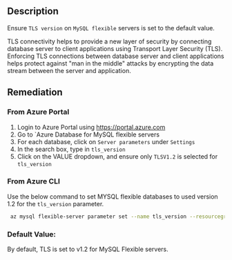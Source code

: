## Description

Ensure `TLS version` on `MySQL flexible` servers is set to the default value.

TLS connectivity helps to provide a new layer of security by connecting database server to client applications using Transport Layer Security (TLS). Enforcing TLS connections between database server and client applications helps protect against "man in the middle" attacks by encrypting the data stream between the server and application.

## Remediation

### From Azure Portal

  1. Login to Azure Portal using https://portal.azure.com
  2. Go to `Azure Database for MySQL flexible servers
  3. For each database, click on `Server parameters` under `Settings`
  4. In the search box, type in `tls_version`
  5. Click on the VALUE dropdown, and ensure only `TLSV1.2` is selected for `tls_version`

### From Azure CLI

Use the below command to set MYSQL flexible databases to used version 1.2 for the `tls_version` parameter.

```bash
 az mysql flexible-server parameter set --name tls_version --resourcegroup <resourceGroupName> --server-name <serverName> --value TLSV1.2
```

### Default Value:

By default, TLS is set to v1.2 for MySQL Flexible servers.